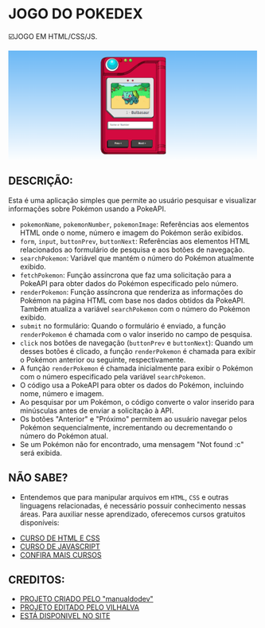 # JOGO DO POKEDEX
☑️JOGO EM HTML/CSS/JS.

<img src="FOTO.png" align="center" width="500"> <br> 

## DESCRIÇÃO:
Esta é uma aplicação simples que permite ao usuário pesquisar e visualizar informações sobre Pokémon usando a PokeAPI.

- `pokemonName`, `pokemonNumber`, `pokemonImage`: Referências aos elementos HTML onde o nome, número e imagem do Pokémon serão exibidos.
- `form`, `input`, `buttonPrev`, `buttonNext`: Referências aos elementos HTML relacionados ao formulário de pesquisa e aos botões de navegação.
- `searchPokemon`: Variável que mantém o número do Pokémon atualmente exibido.
- `fetchPokemon`: Função assíncrona que faz uma solicitação para a PokeAPI para obter dados do Pokémon especificado pelo número.
- `renderPokemon`: Função assíncrona que renderiza as informações do Pokémon na página HTML com base nos dados obtidos da PokeAPI. Também atualiza a variável `searchPokemon` com o número do Pokémon exibido.
- `submit` no formulário: Quando o formulário é enviado, a função `renderPokemon` é chamada com o valor inserido no campo de pesquisa.
- `click` nos botões de navegação (`buttonPrev` e `buttonNext`): Quando um desses botões é clicado, a função `renderPokemon` é chamada para exibir o Pokémon anterior ou seguinte, respectivamente.
- A função `renderPokemon` é chamada inicialmente para exibir o Pokémon com o número especificado pela variável `searchPokemon`.
- O código usa a PokeAPI para obter os dados do Pokémon, incluindo nome, número e imagem.
- Ao pesquisar por um Pokémon, o código converte o valor inserido para minúsculas antes de enviar a solicitação à API.
- Os botões "Anterior" e "Próximo" permitem ao usuário navegar pelos Pokémon sequencialmente, incrementando ou decrementando o número do Pokémon atual.
- Se um Pokémon não for encontrado, uma mensagem "Not found :c" será exibida.

## NÃO SABE?
- Entendemos que para manipular arquivos em `HTML`, `CSS` e outras linguagens relacionadas, é necessário possuir conhecimento nessas áreas. Para auxiliar nesse aprendizado, oferecemos cursos gratuitos disponíveis:
* [CURSO DE HTML E CSS](https://github.com/VILHALVA/CURSO-DE-HTML-E-CSS)
* [CURSO DE JAVASCRIPT](https://github.com/VILHALVA/CURSO-DE-JAVASCRIPT)
* [CONFIRA MAIS CURSOS](https://github.com/VILHALVA?tab=repositories&q=+topic:CURSO)

## CREDITOS:
- [PROJETO CRIADO PELO "manualdodev"](https://github.com/manualdodev/pokedex)
- [PROJETO EDITADO PELO VILHALVA](https://github.com/VILHALVA)
- [ESTÁ DISPONIVEL NO SITE](https://vilhalva.github.io/STYLER/STYLER.html)